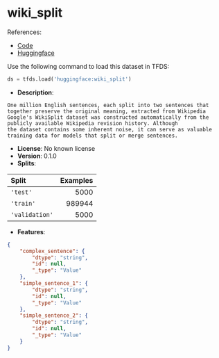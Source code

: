 # wiki_split

References:

*   [Code](https://github.com/huggingface/datasets/blob/master/datasets/wiki_split)
*   [Huggingface](https://huggingface.co/datasets/wiki_split)



Use the following command to load this dataset in TFDS:

```python
ds = tfds.load('huggingface:wiki_split')
```

*   **Description**:

```
One million English sentences, each split into two sentences that together preserve the original meaning, extracted from Wikipedia 
Google's WikiSplit dataset was constructed automatically from the publicly available Wikipedia revision history. Although 
the dataset contains some inherent noise, it can serve as valuable training data for models that split or merge sentences.
```

*   **License**: No known license
*   **Version**: 0.1.0
*   **Splits**:

Split  | Examples
:----- | -------:
`'test'` | 5000
`'train'` | 989944
`'validation'` | 5000

*   **Features**:

```json
{
    "complex_sentence": {
        "dtype": "string",
        "id": null,
        "_type": "Value"
    },
    "simple_sentence_1": {
        "dtype": "string",
        "id": null,
        "_type": "Value"
    },
    "simple_sentence_2": {
        "dtype": "string",
        "id": null,
        "_type": "Value"
    }
}
```


